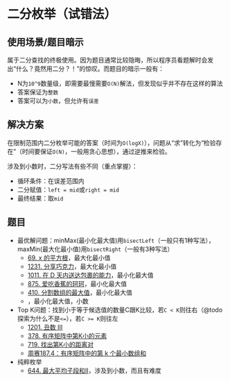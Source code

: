 # 二分枚举（试错法）

## 使用场景/题目暗示

属于二分查找的终极使用。因为题目通常比较隐晦，所以程序员看题解时会发出“什么？竟然用二分？！”的惊叹。而题目的暗示一般有：

- N为`10^9`数量级，即需要最慢需要`O(N)`解法，但发现似乎并不存在这样的算法
- 答案保证为`整数`
- 答案可以为`小数`，但允许有`误差`

## 解决方案

在限制范围内二分枚举可能的答案（时间为`O(logX)`），问题从“求”转化为“检验存在”（时间要保证`O(N)`，一般用贪心思想），通过逆推来检验。

涉及到小数时，二分写法有些不同（重点掌握）：

- 循环条件：在误差范围内
- 二分赋值：`left = mid`或`right = mid`
- 最终结果：取`mid`

## 题目

- 最优解问题：minMax(最小化最大值)用`bisectLeft`（一般只有1种写法），maxMin(最大化最小值)用`bisectRight`（一般有3种写法）
  - [69. x 的平方根](https://leetcode-cn.com/problems/sqrtx/)，最大化最小值
  - [1231. 分享巧克力](https://leetcode-cn.com/problems/divide-chocolate/)，最大化最小值
  - [1011. 在 D 天内送达包裹的能力](https://leetcode-cn.com/problems/capacity-to-ship-packages-within-d-days/)，最小化最大值
  - [875. 爱吃香蕉的珂珂](https://leetcode-cn.com/problems/koko-eating-bananas/)，最小化最大值
  - [410. 分割数组的最大值](https://leetcode-cn.com/problems/split-array-largest-sum/)，最小化最大值
  - [](https://leetcode-cn.com/problems/minimize-max-distance-to-gas-station/)，最小化最大值，小数
- Top K问题：找到小于等于候选值的数量C跟K比较，若`C < K`则往右（@todo 探索为什么不是`<=`），若`C >= K`则往左
  - [1201. 丑数 III](https://leetcode-cn.com/problems/ugly-number-iii/)
  - [378. 有序矩阵中第K小的元素](https://leetcode-cn.com/problems/kth-smallest-element-in-a-sorted-matrix/)
  - [719. 找出第K小的距离对](https://leetcode-cn.com/problems/find-k-th-smallest-pair-distance/)
  - [周赛187.4：有序矩阵中的第 k 个最小数组和](https://leetcode-cn.com/problems/find-the-kth-smallest-sum-of-a-matrix-with-sorted-rows/)
- 纯粹枚举
  - [644. 最大平均子段和II](https://leetcode-cn.com/problems/maximum-average-subarray-ii/)，涉及到小数，而且有难度
